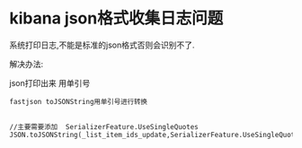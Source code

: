 # kibana json格式收集日志问题



系统打印日志,不能是标准的json格式否则会识别不了.



解决办法:

json打印出来 用单引号

```
fastjson toJSONString用单引号进行转换


//主要需要添加  SerializerFeature.UseSingleQuotes
JSON.toJSONString(_list_item_ids_update,SerializerFeature.UseSingleQuotes);
```

